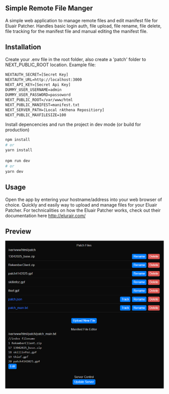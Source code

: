 ## Simple Remote File Manger
A simple web application to manage remote files and edit manifest file for Eluair Patcher.
Handles basic login auth, file upload, file rename, file delete, file tracking for the manifest file and manual editing the manifest file.

## Installation
Create your .env file in the root folder, also create a 'patch' folder to NEXT_PUBLIC_ROOT location. Example file:
```.env
NEXTAUTH_SECRET=[Secret Key]
NEXTAUTH_URL=http://localhost:3000
NEXT_API_KEY=[Secret Api Key]
DUMMY_USER_USERNAME=admin
DUMMY_USER_PASSWORD=passoword
NEXT_PUBLIC_ROOT=/var/www/html
NEXT_PUBLIC_MANIFEST=manifest.txt
NEXT_SERVER_PATH=[Local rAthena Repositiory]
NEXT_PUBLIC_MAXFILESIZE=100
```

Install depencencies and run the project in dev mode (or build for production)
```bash
npm install
# or
yarn install

npm run dev
# or
yarn dev
```

## Usage
Open the app by entering your hostname/address into your web browser of choice.
Quickly and easily way to upload and manage files for your Eluair Patcher.
For technicalities on how the Eluair Patcher works, check out their documentation here http://elurair.com/

## Preview
![Screenshot](./public/screenshot.png)
